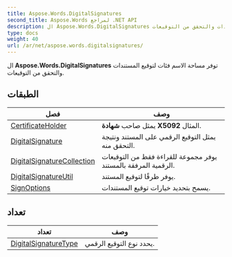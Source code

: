 ```yaml
---
title: Aspose.Words.DigitalSignatures
second_title: Aspose.Words لمراجع .NET API
description: ال Aspose.Words.DigitalSignatures توفر مساحة الاسم فئات لتوقيع المستندات والتحقق من التوقيعات.
type: docs
weight: 40
url: /ar/net/aspose.words.digitalsignatures/
---
```

ال **Aspose.Words.DigitalSignatures** توفر مساحة الاسم فئات لتوقيع المستندات والتحقق من التوقيعات.

## الطبقات

| فصل | وصف |
| --- | --- |
| [CertificateHolder](./certificateholder/) | يمثل صاحب **شهادة X5092** المثال. |
| [DigitalSignature](./digitalsignature/) | يمثل التوقيع الرقمي على المستند ونتيجة التحقق منه. |
| [DigitalSignatureCollection](./digitalsignaturecollection/) | يوفر مجموعة للقراءة فقط من التوقيعات الرقمية المرفقة بالمستند. |
| [DigitalSignatureUtil](./digitalsignatureutil/) | يوفر طرقًا لتوقيع المستند. |
| [SignOptions](./signoptions/) | يسمح بتحديد خيارات توقيع المستندات. |
## تعداد

| تعداد | وصف |
| --- | --- |
| [DigitalSignatureType](./digitalsignaturetype/) | يحدد نوع التوقيع الرقمي. |


